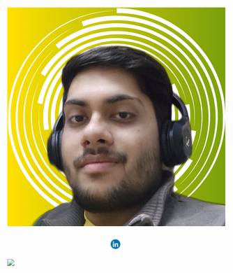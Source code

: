 # [![Nitin Sharma](https://github.com/Nitin-Sharma-coder/Nitin-Sharma-coder/blob/main/pic.png)]('')
<p align='center'>
  <a href="https://www.linkedin.com/in/nitin-sharma-b43136202/"><img height="30" src="https://github.com/Nitin-Sharma-coder/Nitin-Sharma-coder/blob/main/pic3.gif"></a>&nbsp;&nbsp;</p>
<img align="center" src="https://github-readme-stats.vercel.app/api/?username=Nitin-Sharma-coder&theme=dracula" />


